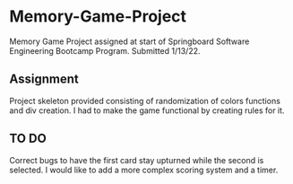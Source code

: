 # Memory-Game-Project

Memory Game Project assigned at start of Springboard Software Engineering Bootcamp Program. Submitted 1/13/22.

## Assignment

Project skeleton provided consisting of randomization of colors functions and div creation. I had to make the game functional by creating rules for it.

## TO DO
Correct bugs to have the first card stay upturned while the second is selected.
I would like to add a more complex scoring system and a timer.
